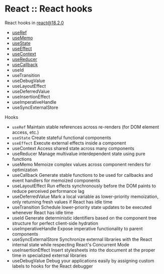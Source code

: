 # React :: React hooks

React hooks in react@18.2.0
- [useRef](./useRef.md)
- [useMemo](./useMemo.md)
- [useState](./useState.md)
- [useEffect](./useEffect.md)
- [useContext](./useContext.md)
- [useReducer](./useReducer.md)
- [useCallback](./useCallback.md)
- useId
- useTransition
- useDebugValue
- useLayoutEffect
- useDeferredValue
- useInsertionEffect
- useImperativeHandle
- useSyncExternalStore

Hooks
- `useRef`
  Maintain stable references across re-renders (for DOM element access, etc.)
- `useState`
  Create stateful functional components
- `useEffect`
  Execute external effects inside a component
- useContext
  Access shared state across many components
- useReducer
  Manage multivalue interdependent state using pure functions
- useMemo
  Memoize complex values across component renders for optimization
- useCallback
  Generate stable functions to be used for callbacks and event handlers for memoized components
- useLayoutEffect
  Run effects synchronously before the DOM paints to reduce perceived performance lag
- useDeferredValue
  Mark a local variable as lower-priority memoization, only returning fresh values if React has idle time
- useTransition
  Schedule lower-priority state updates to be executed whenever React has idle time
- useId
  Generate deterministic identifiers based on the component tree structure for perfect client-side hydration
- useImperativeHandle
  Expose imperative functionality to parent components
- useSyncExternalStore
  Synchronize external libraries with the React internal state while respecting React's Concurrent Mode
- useInsertionEffect
  Insert stylesheets into the document at the proper time in specialized external libraries
- useDebugValue
  Debug your applications easily by assigning custom labels to hooks for the React debugger
